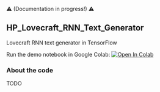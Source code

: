 :warning: (Documentation in progress!) :warning:

HP_Lovecraft_RNN_Text_Generator
---

Lovecraft RNN text generator in TensorFlow  

Run the demo notebook in Google Colab:
[![Open In Colab](https://colab.research.google.com/assets/colab-badge.svg)](https://colab.research.google.com/github/droesler/HP_Lovecraft_RNN_Text_Generator/blob/master/HPL_gen_demo.ipynb)

### About the code

TODO
